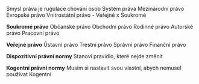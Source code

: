 Smysl práva je rugulace chování osob
Systém práva
	Mezinárodní právo
	Evropské právo
	Vnitrostátní právo - Veřejné x Soukromé

**Soukromé právo**
Občanské právo
Obchodní právo
Rodinné právo
Autorské právo
Pracovní právo

**Veřejné právo**
Ústavní právo
Trestní právo
Správní právo
Finanční právo

**Dispozitivní právní normy**
Stanoví pravidlo, které nejde změnit

**Kogentní právní normy**
Musim si nastavit svou vlastní, abych nemusel používat Kogentní
